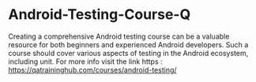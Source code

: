 # Android-Testing-Course-Q
Creating a comprehensive Android testing course can be a valuable resource for both beginners and experienced Android developers. Such a course should cover various aspects of testing in the Android ecosystem, including unit. For more info visit the link https : https://qatraininghub.com/courses/android-testing/
